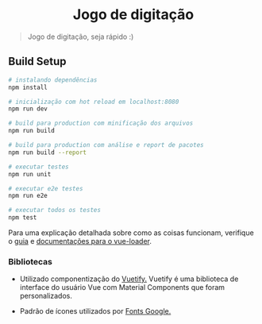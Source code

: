 <h1 align="center">Jogo de digitação</h1>

> Jogo de digitação, seja rápido :)

## Build Setup

``` bash
# instalando dependências
npm install

# inicialização com hot reload em localhost:8080
npm run dev

# build para production com minificação dos arquivos
npm run build

# build para production com análise e report de pacotes
npm run build --report

# executar testes
npm run unit

# executar e2e testes
npm run e2e

# executar todos os testes
npm test
```

Para uma explicação detalhada sobre como as coisas funcionam, verifique o [guia](http://vuejs-templates.github.io/webpack) e [documentações para o vue-loader](http://vuejs.github.io/vue-loader).

<h3 align="left">Bibliotecas</h3>

- Utilizado componentização do [Vuetify.](https://vuetifyjs.com/en) Vuetify é uma biblioteca de interface do usuário Vue com Material Components que foram personalizados.

- Padrão de ícones utilizados por [Fonts Google.](https://fonts.google.com/icons)
